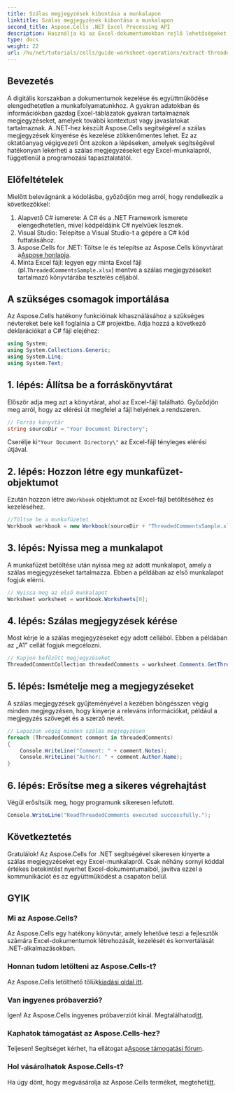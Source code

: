 ```yaml
---
title: Szálas megjegyzések kibontása a munkalapon
linktitle: Szálas megjegyzések kibontása a munkalapon
second_title: Aspose.Cells .NET Excel Processing API
description: Használja ki az Excel-dokumentumokban rejlő lehetőségeket, ha megtanulja, hogyan lehet hatékonyan kivonatolni a szálas megjegyzéseket az Aspose.Cells for .NET segítségével. Ez az átfogó oktatóanyag lépésről lépésre végigvezeti Önt.
type: docs
weight: 22
url: /hu/net/tutorials/cells/guide-worksheet-operations/extract-threaded-comments/
---
```

## Bevezetés

A digitális korszakban a dokumentumok kezelése és együttműködése elengedhetetlen a munkafolyamatunkhoz. A gyakran adatokban és információkban gazdag Excel-táblázatok gyakran tartalmaznak megjegyzéseket, amelyek további kontextust vagy javaslatokat tartalmaznak. A .NET-hez készült Aspose.Cells segítségével a szálas megjegyzések kinyerése és kezelése zökkenőmentes lehet. Ez az oktatóanyag végigvezeti Önt azokon a lépéseken, amelyek segítségével hatékonyan lekérheti a szálas megjegyzéseket egy Excel-munkalapról, függetlenül a programozási tapasztalatától. 

## Előfeltételek
Mielőtt belevágnánk a kódolásba, győződjön meg arról, hogy rendelkezik a következőkkel:

1. Alapvető C# ismerete: A C# és a .NET Framework ismerete elengedhetetlen, mivel kódpéldáink C# nyelvűek lesznek.
2. Visual Studio: Telepítse a Visual Studio-t a gépére a C# kód futtatásához.
3.  Aspose.Cells for .NET: Töltse le és telepítse az Aspose.Cells könyvtárat a[Aspose honlapja](https://releases.aspose.com/cells/net/).
4.  Minta Excel fájl: legyen egy minta Excel fájl (pl.`ThreadedCommentsSample.xlsx`) mentve a szálas megjegyzéseket tartalmazó könyvtárába tesztelés céljából.

## A szükséges csomagok importálása
Az Aspose.Cells hatékony funkcióinak kihasználásához a szükséges névtereket bele kell foglalnia a C# projektbe. Adja hozzá a következő deklarációkat a C# fájl elejéhez:

```csharp
using System;
using System.Collections.Generic;
using System.Linq;
using System.Text;
```

## 1. lépés: Állítsa be a forráskönyvtárat
Először adja meg azt a könyvtárat, ahol az Excel-fájl található. Győződjön meg arról, hogy az elérési út megfelel a fájl helyének a rendszeren.

```csharp
// Forrás könyvtár
string sourceDir = "Your Document Directory";
```
 Cserélje ki`"Your Document Directory\"` az Excel-fájl tényleges elérési útjával.

## 2. lépés: Hozzon létre egy munkafüzet-objektumot
 Ezután hozzon létre a`Workbook` objektumot az Excel-fájl betöltéséhez és kezeléséhez.

```csharp
//Töltse be a munkafüzetet
Workbook workbook = new Workbook(sourceDir + "ThreadedCommentsSample.xlsx");
```

## 3. lépés: Nyissa meg a munkalapot
A munkafüzet betöltése után nyissa meg az adott munkalapot, amely a szálas megjegyzéseket tartalmazza. Ebben a példában az első munkalapot fogjuk elérni.

```csharp
// Nyissa meg az első munkalapot
Worksheet worksheet = workbook.Worksheets[0];
```

## 4. lépés: Szálas megjegyzések kérése
Most kérje le a szálas megjegyzéseket egy adott cellából. Ebben a példában az „A1” cellát fogjuk megcélozni.

```csharp
// Kapjon befűzött megjegyzéseket
ThreadedCommentCollection threadedComments = worksheet.Comments.GetThreadedComments("A1");
```

## 5. lépés: Ismételje meg a megjegyzéseket
A szálas megjegyzések gyűjteményével a kezében böngésszen végig minden megjegyzésen, hogy kinyerje a releváns információkat, például a megjegyzés szövegét és a szerző nevét.

```csharp
// Lapozzon végig minden szálas megjegyzésen
foreach (ThreadedComment comment in threadedComments)
{
    Console.WriteLine("Comment: " + comment.Notes);
    Console.WriteLine("Author: " + comment.Author.Name);
}
```

## 6. lépés: Erősítse meg a sikeres végrehajtást
Végül erősítsük meg, hogy programunk sikeresen lefutott.

```csharp
Console.WriteLine("ReadThreadedComments executed successfully.");
```

## Következtetés
Gratulálok! Az Aspose.Cells for .NET segítségével sikeresen kinyerte a szálas megjegyzéseket egy Excel-munkalapról. Csak néhány sornyi kóddal értékes betekintést nyerhet Excel-dokumentumaiból, javítva ezzel a kommunikációt és az együttműködést a csapaton belül.

## GYIK

### Mi az Aspose.Cells?
Az Aspose.Cells egy hatékony könyvtár, amely lehetővé teszi a fejlesztők számára Excel-dokumentumok létrehozását, kezelését és konvertálását .NET-alkalmazásokban.

### Honnan tudom letölteni az Aspose.Cells-t?
 Az Aspose.Cells letölthető tőlük[kiadási oldal itt](https://releases.aspose.com/cells/net/).

### Van ingyenes próbaverzió?
 Igen! Az Aspose.Cells ingyenes próbaverziót kínál. Megtalálhatod[itt](https://releases.aspose.com/).

### Kaphatok támogatást az Aspose.Cells-hez?
 Teljesen! Segítséget kérhet, ha ellátogat a[Aspose támogatási fórum](https://forum.aspose.com/c/cells/9).

### Hol vásárolhatok Aspose.Cells-t?
 Ha úgy dönt, hogy megvásárolja az Aspose.Cells terméket, megteheti[itt](https://purchase.aspose.com/buy).